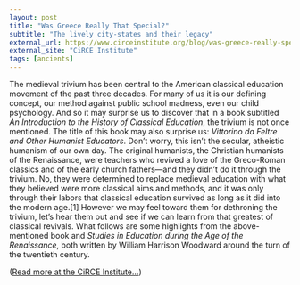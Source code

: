 ```yaml
---
layout: post
title: "Was Greece Really That Special?"
subtitle: "The lively city-states and their legacy"
external_url: https://www.circeinstitute.org/blog/was-greece-really-special
external_site: "CiRCE Institute"
tags: [ancients]
---
```


The medieval trivium has been central to the American classical education movement of the past three decades. For many of us it is our defining concept, our method against public school madness, even our child psychology. And so it may surprise us to discover that in a book subtitled *An Introduction to the History of Classical Education*, the trivium is not once mentioned. The title of this book may also surprise us: *Vittorino da Feltre and Other Humanist Educators*. Don’t worry, this isn’t the secular, atheistic humanism of our own day. The original humanists, the Christian humanists of the Renaissance, were teachers who revived a love of the Greco-Roman classics and of the early church fathers—and they didn’t do it through the trivium. No, they were determined to replace medieval education with what they believed were more classical aims and methods, and it was only through their labors that classical education survived as long as it did into the modern age.[1] However we may feel toward them for dethroning the trivium, let’s hear them out and see if we can learn from that greatest of classical revivals. What follows are some highlights from the above-mentioned book and *Studies in Education during the Age of the Renaissance*, both written by William Harrison Woodward around the turn of the twentieth century.

([Read more at the CiRCE Institute…](page.external_url))